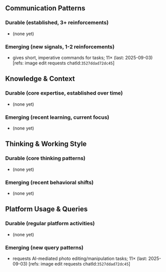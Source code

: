 ## Communication Patterns
### Durable (established, 3+ reinforcements)
- (none yet)

### Emerging (new signals, 1-2 reinforcements)
- gives short, imperative commands for tasks; 11× (last: 2025-09-03) [refs: image edit requests chatId:`3527ddad72dc45`]

## Knowledge & Context
### Durable (core expertise, established over time)
- (none yet)

### Emerging (recent learning, current focus)
- (none yet)

## Thinking & Working Style
### Durable (core thinking patterns)
- (none yet)

### Emerging (recent behavioral shifts)
- (none yet)

## Platform Usage & Queries
### Durable (regular platform activities)
- (none yet)

### Emerging (new query patterns)
- requests AI-mediated photo editing/manipulation tasks; 11× (last: 2025-09-03) [refs: image edit requests chatId:`3527ddad72dc45`]